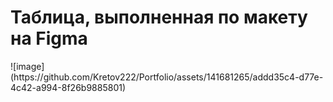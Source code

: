 <h1>Таблица, выполненная по макету на Figma</h1>
<img>![image](https://github.com/Kretov222/Portfolio/assets/141681265/addd35c4-d77e-4c42-a994-8f26b9885801)
</img>
